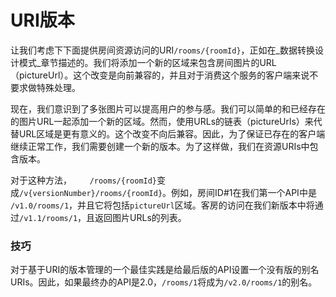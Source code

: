 # URI版本

让我们考虑下下面提供房间资源访问的URI`/rooms/{roomId}`，正如在_数据转换设计模式_章节描述的。我们将添加一个新的区域来包含房间图片的URL（pictureUrl）。这个改变是向前兼容的，并且对于消费这个服务的客户端来说不要求做特殊处理。

现在，我们意识到了多张图片可以提高用户的参与感。我们可以简单的和已经存在的图片URL一起添加一个新的区域。然而，使用URLs的链表（pictureUrls）来代替URL区域是更有意义的。这个改变不向后兼容。因此，为了保证已存在的客户端继续正常工作，我们需要创建一个新的版本。为了这样做，我们在资源URIs中包含版本。

对于这种方法，`	/rooms/{roomId}`变成`/v{versionNumber}/rooms/{roomId}`。例如，房间ID#1在我们第一个API中是`	/v1.0/rooms/1`，并且它将包括`pictureUrl`区域。客房的访问在我们新版本中将通过`/v1.1/rooms/1`，且返回图片URLs的列表。


### 技巧

对于基于URI的版本管理的一个最佳实践是给最后版的API设置一个没有版的别名URIs。因此，如果最终办的API是2.0，`/rooms/1`将成为`/v2.0/rooms/1`的别名。

